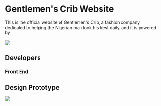# Gentlemen's Crib Website
This is the official website of Gentlemen's Crib, a fashion company dedicated to helping the Nigerian man look his best daily, and it is powered by <br/><br/>
<img src="https://img.shields.io/badge/React-20232A?style=for-the-badge&logo=react&logoColor=61DAFB" />

## Developers
### Front End
[<Orunto Eniola>](https://github.com/orunto)

[<Aniyikaye Olamide>](https://github.com/chayilDeborah)

## Design Prototype
[<img src="https://img.shields.io/badge/Figma-F24E1E?style=for-the-badge&logo=figma&logoColor=white">](https://www.figma.com/file/0e7tdvNKQrKFZg5SyBEJr7/Gentlemen's-Crib?node-id=0%3A1)

